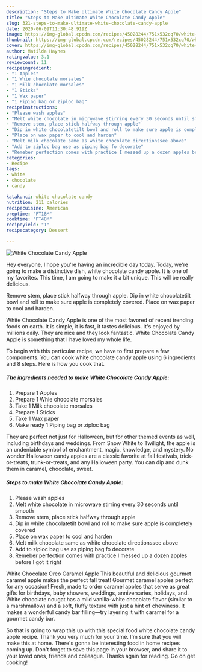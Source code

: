 ```yaml
---
description: "Steps to Make Ultimate White Chocolate Candy Apple"
title: "Steps to Make Ultimate White Chocolate Candy Apple"
slug: 321-steps-to-make-ultimate-white-chocolate-candy-apple
date: 2020-06-09T11:30:48.919Z
image: https://img-global.cpcdn.com/recipes/45028244/751x532cq70/white-chocolate-candy-apple-recipe-main-photo.jpg
thumbnail: https://img-global.cpcdn.com/recipes/45028244/751x532cq70/white-chocolate-candy-apple-recipe-main-photo.jpg
cover: https://img-global.cpcdn.com/recipes/45028244/751x532cq70/white-chocolate-candy-apple-recipe-main-photo.jpg
author: Matilda Haynes
ratingvalue: 3.1
reviewcount: 11
recipeingredient:
- "1 Apples"
- "1 Whie chocolate morsales"
- "1 Milk chocolate morsales"
- "1 Sticks"
- "1 Wax paper"
- "1 Piping bag or ziploc bag"
recipeinstructions:
- "Please wash apples"
- "Melt white chocolate in microwave stirring every 30 seconds until smooth"
- "Remove stem, place stick halfway through apple"
- "Dip in white chocolatetilt bowl and roll to make sure apple is completely covered"
- "Place on wax paper to cool and harden"
- "Melt milk chocolate same as white chocolate directionssee above"
- "Add to ziploc bag use as piping bag fo decorate"
- "Remeber perfection comes with practice I messed up a dozen apples before I got it right"
categories:
- Recipe
tags:
- white
- chocolate
- candy

katakunci: white chocolate candy 
nutrition: 211 calories
recipecuisine: American
preptime: "PT18M"
cooktime: "PT48M"
recipeyield: "1"
recipecategory: Dessert

---
```



![White Chocolate Candy Apple](https://img-global.cpcdn.com/recipes/45028244/751x532cq70/white-chocolate-candy-apple-recipe-main-photo.jpg)

Hey everyone, I hope you're having an incredible day today. Today, we're going to make a distinctive dish, white chocolate candy apple. It is one of my favorites. This time, I am going to make it a bit unique. This will be really delicious.

Remove stem, place stick halfway through apple. Dip in white chocolatetilt bowl and roll to make sure apple is completely covered. Place on wax paper to cool and harden.

White Chocolate Candy Apple is one of the most favored of recent trending foods on earth. It is simple, it is fast, it tastes delicious. It's enjoyed by millions daily. They are nice and they look fantastic. White Chocolate Candy Apple is something that I have loved my whole life.


To begin with this particular recipe, we have to first prepare a few components. You can cook white chocolate candy apple using 6 ingredients and 8 steps. Here is how you cook that.

<!--inarticleads1-->

##### The ingredients needed to make White Chocolate Candy Apple:

1. Prepare 1 Apples
1. Prepare 1 Whie chocolate morsales
1. Take 1 Milk chocolate morsales
1. Prepare 1 Sticks
1. Take 1 Wax paper
1. Make ready 1 Piping bag or ziploc bag


They are perfect not just for Halloween, but for other themed events as well, including birthdays and weddings. From Snow White to Twilight, the apple is an undeniable symbol of enchantment, magic, knowledge, and mystery. No wonder Halloween candy apples are a classic favorite at fall festivals, trick-or-treats, trunk-or-treats, and any Halloween party. You can dip and dunk them in caramel, chocolate, sweet. 

<!--inarticleads2-->

##### Steps to make White Chocolate Candy Apple:

1. Please wash apples
1. Melt white chocolate in microwave stirring every 30 seconds until smooth
1. Remove stem, place stick halfway through apple
1. Dip in white chocolatetilt bowl and roll to make sure apple is completely covered
1. Place on wax paper to cool and harden
1. Melt milk chocolate same as white chocolate directionssee above
1. Add to ziploc bag use as piping bag fo decorate
1. Remeber perfection comes with practice I messed up a dozen apples before I got it right


White Chocolate Oreo Caramel Apple This beautiful and delicious gourmet caramel apple makes the perfect fall treat! Gourmet caramel apples perfect for any occasion! Fresh, made to order caramel apples that serve as great gifts for birthdays, baby showers, weddings, anniversaries, holidays, and. White chocolate nougat has a mild vanilla-white chocolate flavor (similar to a marshmallow) and a soft, fluffy texture with just a hint of chewiness. It makes a wonderful candy bar filling—try layering it with caramel for a gourmet candy bar. 

So that is going to wrap this up with this special food white chocolate candy apple recipe. Thank you very much for your time. I'm sure that you will make this at home. There's gonna be interesting food in home recipes coming up. Don't forget to save this page in your browser, and share it to your loved ones, friends and colleague. Thanks again for reading. Go on get cooking!

